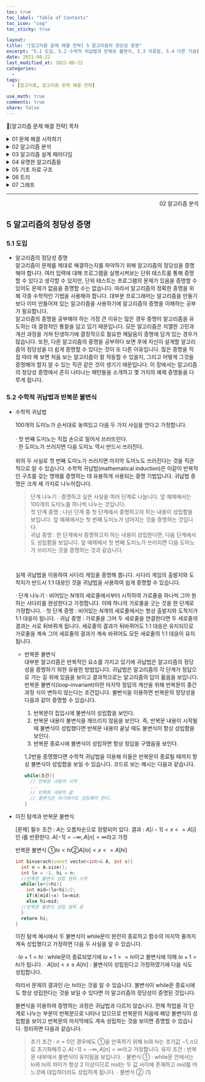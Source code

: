 ```yaml
---
toc: true
toc_label: "Table of Contents"
toc_icon: "cog"
toc_sticky: true

layout:
title: "[알고리즘 문제 해결 전략] 5 알고리즘의 정당성 증명"
excerpt: "5.1 도입, 5.2 수학적 귀납법과 반복문 불변식, 5.3 귀류법, 5.4 다른 기술들"
date: 2021-08-22
last_modified_at: 2021-08-22
categories:
  -
tags:
  - [알고리즘, 알고리즘 문제 해결 전략]

use_math: true
comments: true
share: false
---
```


📖[알고리즘 문제 해결 전략] 목차

<details>
<summary>01 문제 해결 시작하기</summary>
<div markdown="1">
  - [2 문제 해결 개관](/algorithmicProblemSolvingStrategies_01_2) <br>
  - [3 코딩과 디버깅에 관하여(1)](/algorithmicProblemSolvingStrategies_01_3(1)) <br>
  - [3 코딩과 디버깅에 관하여(2)](/algorithmicProblemSolvingStrategies_01_3(2))
</div>
</details>

<details>
<summary>02 알고리즘 분석</summary>
<div markdown="1">       
   - [4 알고리즘의 시간 복잡도 분석(1)](/algorithmicProblemSolvingStrategies_02_4(1)) <br>
   - [4 알고리즘의 시간 복잡도 분석(2)](/algorithmicProblemSolvingStrategies_02_4(2)) <br>
   - [5 알고리즘의 정당성 증명](/algorithmicProblemSolvingStrategies_02_5) <br>
</div>
</details>

<details>
<summary>03 알고리즘 설계 패러다임</summary>
<div markdown="1">       
   - [6 무식하게 풀기]()<br>
   - [7 분할 정복]()<br>
   - [8 동적 계획법]()<br>
   - [9 동적 계획법 테크닉]()<br>
   - [10 탐욕법]()<br>
   - [11 조합 탐색]()<br>
   - [12 최적화 문제 결정 문제로 바꿔 풀기]()<br>
</div>
</details>

<details>
<summary>04 유명한 알고리즘들</summary>
<div markdown="1">
    - [13 수치 해석]()<br>
    - [14 정수론]()<br>
    - [15 계산 기하]() <br>
</div>
</details>

<details>
<summary>05 기초 자료 구조</summary>
<div markdown="1">
    - [16 비트마스크]()<br>
    - [17 부분 합]()<br>
    - [18 선형 자료 구조]()<br>
    - [19 큐와 스택, 데크]()<br>
    - [20 문자열]()<br>
</div>
</details>
 
<details>
<summary>06 트리</summary>
<div markdown="1">
    - [21 트리의 구현과 순회]()<br>
    - [22 이진 검색 트리]()<br>
    - [23 우선순위 큐와 힙]()<br>
    - [24 구간 트리]()<br>
    - [25 상호 배타적 집합]()<br>
    - [26 트라이]()<br>
</div>
</details>

<details>
<summary>07 그래프</summary>
<div markdown="1">
    - [27 그래프의 표현과 정의]()<br>
    - [28 그래프의 깊이 우선 탐색]()<br>
    - [29 그래프의 너비 우선 탐색]()<br>
    - [30 최단 경로 알고리즘]()<br>
    - [31 최소 스패닝 트리]()<br>
    - [32 네트워크 유량]()<br>
</div>
</details>

---

<div style="text-align: right"> 02 알고리즘 분석 </div>

## 5 알고리즘의 정당성 증명

### 5.1 도입

- 알고리즘의 정당성 증명  
  알고리즘이 문제를 제대로 해결하는지를 파악하기 위해 알고리즘의 정당성을 증명해야 합니다. 여러 입력에 대해 프로그램을 실행시켜보는 단위 테스트를 통해 증명할 수 있다고 생각할 수 있지만, 단위 테스트는 프로그램의 문제가 있음을 증명할 수 있어도 문제가 없음을 증명할 수는 없습니다. 따라서 알고리즘의 정확한 증명을 위해 각종 수학적인 기법을 사용해야 합니다. 대부분 프로그래머는 알고리즘을 만들기보다 이미 만들어져 있는 알고리즘을 사용하기에 알고리즘의 증명을 이해하는 공부가 필요합니다.
  <br>
  알고리즘의 증명을 공부해야 하는 가장 큰 이유는 많은 경우 증명이 알고리즘을 유도하는 데 결정적인 통찰을 담고 있기 때문입니다. 모든 알고리즘은 치열한 고민과 개선 과정을 거쳐 탄생하기에 결정적으로 필요한 깨달음이 증명에 담겨 있는 경우가 많습니다. 또한, 다른 알고리즘의 증명을 공부하다 보면 후에 자신이 설계할 알고리즘의 정당성을 더 쉽게 증명할 수 있다는 것이 또 다른 이유입니다. 많은 증명을 직접 따라 해 보면 처음 보는 알고리즘이 잘 작동할 수 있을지, 그리고 어떻게 그것을 증명해야 할지 알 수 있는 직관 같은 것이 생기기 때문입니다. 이 장에서는 알고리즘의 정당성 증명에서 흔히 나타나는 패턴들을 소개하고 몇 가지의 예제 증명들을 다루게 됩니다.
  <br>

### 5.2 수학적 귀납법과 반복문 불변식

- 수학적 귀납법

  100개의 도미노가 순서대로 놓여있고 다음 두 가지 사실을 안다고 가정합니다.  
  <br>
  · 첫 번째 도미노는 직접 손으로 밀어서 쓰러뜨린다.  
  · 한 도미노가 쓰러지면 다음 도미노 역시 반드시 쓰러진다.  
  <br>
  위의 두 사실로 첫 번째 도미노가 쓰러지면 마지막 도미노도 쓰러진다는 것을 직관적으로 알 수 있습니다. 수학적 귀납법(mathematical induction)은 이같이 반복적인 구조를 갖는 명제를 증명하는 데 유용하게 사용되는 증명 기법입니다. 귀납법 증명은 크게 세 가지로 나누어집니다.
  <br>

  > 단계 나누기 : 증명하고 싶은 사실을 여러 단계로 나눕니다. 앞 예제에서는 100개의 도미노를 하나씩 나누는 것입니다.  
  > 첫 단계 증명 : 나뉜 단계 중 첫 단계에서 증명하고자 하는 내용이 성립함을 보입니다. 앞 예제에서는 첫 번째 도미노가 넘어지는 것을 증명하는 것입니다.  
  > 귀납 증명 : 한 단계에서 증명하고자 하는 내용이 성립한다면, 다음 단계에서도 성립함을 보입니다. 앞 예제에서 첫 번째 도미노가 쓰러지면 다음 도미노가 쓰러지는 것을 증명하는 것과 같습니다.

  <br>

  실제 귀납법을 이용하여 사다리 게임을 증명해 봅니다. 사다리 게임의 출발지와 도착지가 반드시 1:1 대응인 것을 귀납법을 사용하여 쉽게 증명할 수 있습니다.

  · 단계 나누기 : 비어있는 $N$개의 세로줄에서부터 시작하여 가로줄을 하나씩 그어 원하는 사다리를 완성한다고 가정합니다. 이때 하나의 가로줄을 긋는 것을 한 단계로 가정합니다.
  · 첫 단계 증명 : 비어있는 $N$개의 세로줄에서는 항상 출발지와 도착지가 1:1 대응이 됩니다.
  · 귀납 증명 : 가로줄을 그어 두 세로줄을 연결한다면 두 세로줄의 결과는 서로 뒤바뀌게 됩니다. 세로줄의 결과가 뒤바뀌어도 1:1 대응은 유지되므로 가로줄을 계속 그어 세로줄의 결과가 계속 바뀌어도 모든 세로줄의 1:1 대응이 유지됩니다.
  <br>

  - 반복문 불변식  
    대부분 알고리즘은 반복적인 요소를 가지고 있기에 귀납법은 알고리즘의 정당성을 증명하기 위한 유용한 방법입니다. 귀납법은 알고리즘의 각 단계가 정답으로 가는 길 위에 있음을 보이고 결과적으로는 알고리즘의 답이 옮음을 보입니다. 반복문 불변식(loop-invariant)이란 마지막 정답의 계산을 위해 반복문의 중간 과정 식이 변하지 않는다는 조건입니다. 불변식을 이용하면 반복문의 정당성을 다음과 같이 증명할 수 있습니다.

    1. 반복문이 집입시에 불변식이 성립합을 보인다.
    2. 반복문 내용이 불변식을 깨뜨리지 않음을 보인다. 즉, 반복문 내용이 시작될 때 불변식이 성립했다면 반복문 내용이 끝날 때도 불변식이 항상 성립함을 보인다.
    3. 반복문 종료시에 불변식이 성립하면 항상 정답을 구했음을 보인다.

    1,2번을 증명했다면 수학적 귀납법을 이용해 이들은 반복문이 종료될 때까지 항상 불변식이 성립합을 보일 수 있습니다. 코드로 보는 예시는 다음과 같습니다.

    ```c++
    while(조건){
      // 반복문 내용의 시작
      ...
      // 반복문 내용의 끝
      // 불변식은 여기에서도 성립해야 한다.
    }
    ```

- 이진 탐색과 반복문 불변식

  [문제]
  필수 조건 : $A$는 오름차순으로 정렬되어 있다.
  결과 : $A[i-1]<x<=A[i]$인 $i$를 반환한다.
  $A[-1]=-∞, A[n]=∞$라고 가정

  반복문 불변식 $① lo<hi ② A[lo]<x<=A[hi]$

  ```c++
  int binserach(const vector<int>& A, int x){
    int n = A.size();
    int lo = -1, hi = n;
    //반복문 불변식 성립 범위 시작
    while(lo+1<hi){
      int mid=(lo+hi)/2;
      if(A[mid]<x) lo=mid;
      else hi=mid;
    //반복문 불변식 성립 범위 끝
    }
    return hi;
  }
  ```

  이진 탐색 예시에서 두 불변식이 while문이 완전히 종료하고 함수의 마지막 줄까지 계속 성립했다고 가정하면 다음 두 사실을 알 수 있습니다.

  · $lo+1=hi$ : while문이 종료되었기에 $lo+1>=hi$이고 불변식에 의해 $lo+1=hi$가 됩니다.
  · $A[lo]<x≤A[hi]$ : 불변식이 성립된다고 가정하였기에 다음 식도 성립합니다.

  따라서 문제의 결과인 $i$는 $hi$라는 것을 알 수 있습니다. 불변식이 while문 종료시에도 항상 성립한다는 것을 보일 수 있다면 이 알고리즘의 정당성이 증명된 것입니다.

  불변식을 이용하여 증명하는 과정은 귀납법과 다르지 않습니다. 전체 작업을 각 단계로 나누는 부분이 반복문으로 나타나 있으므로 반복문의 처음에 해당 불변식이 성립함을 보이고 반복문의 마지막에도 계속 성립하는 것을 보이면 증명할 수 있습니다. 정리하면 다음과 같습니다.

  > 초기 조건 : $n=0$인 경우에도 ①을 만족하기 위해 $lo$와 $hi$는 초기값 $-1, n$으로 초기화해주고 $A[-1]=-∞, A[n]=∞$라고 가정합니다.
  > 유지 조건 : 반복문 내부에서 불변식이 유지됨을 보입니다.
  > · 불변식 ① : while문 안에서는 lo와 hi의 차이가 항상 2 이상이므로 mid는 두 값 사이에 존재하고 $mid$를 어느것에 대입하더라도 성립하게 됩니다.
  > · 불변식 ②
  > (1)
